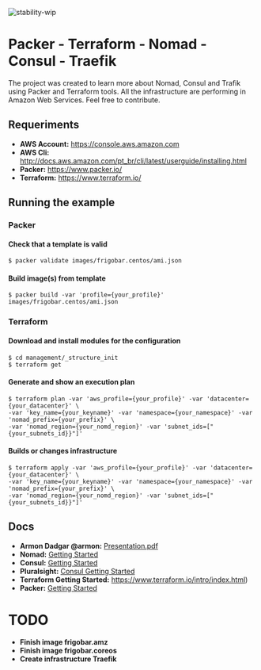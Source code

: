 ![stability-wip](https://img.shields.io/badge/stability-work_in_progress-lightgrey.svg)

# Packer - Terraform - Nomad - Consul - Traefik

The project was created to learn more about Nomad, Consul and Trafik using Packer and Terraform tools. All the infrastructure are performing in Amazon Web Services.
Feel free to contribute.

## Requeriments
   * **AWS Account:** https://console.aws.amazon.com
   * **AWS Cli:** http://docs.aws.amazon.com/pt_br/cli/latest/userguide/installing.html
   * **Packer:** https://www.packer.io/
   * **Terraform:** https://www.terraform.io/

## Running the example

### Packer
#### Check that a template is valid
````
$ packer validate images/frigobar.centos/ami.json
````
#### Build image(s) from template
```
$ packer build -var 'profile={your_profile}' images/frigobar.centos/ami.json
```
### Terraform
#### Download and install modules for the configuration
```
$ cd management/_structure_init
$ terraform get
```
#### Generate and show an execution plan
```
$ terraform plan -var 'aws_profile={your_profile}' -var 'datacenter={your_datacenter}' \ 
-var 'key_name={your_keyname}' -var 'namespace={your_namespace}' -var 'nomad_prefix={your_prefix}' \
-var 'nomad_region={your_nomd_region}' -var 'subnet_ids=["{your_subnets_id}}"]'
```

#### Builds or changes infrastructure
```
$ terraform apply -var 'aws_profile={your_profile}' -var 'datacenter={your_datacenter}' \
-var 'key_name={your_keyname}' -var 'namespace={your_namespace}' -var 'nomad_prefix={your_prefix}' \
-var 'nomad_region={your_nomd_region}' -var 'subnet_ids=["{your_subnets_id}}"]'
```

## Docs
 * **Armon Dadgar @armon:** [Presentation.pdf](https://cdn.oreillystatic.com/en/assets/1/event/244/Nomad%20and%20next-generation%20application%20architectures%20Presentation.pdf)
 * **Nomad:**  [Getting Started](https://www.nomadproject.io/intro/index.html)
 * **Consul:** [Getting Started](https://www.consul.io/intro/index.html)
 * **Pluralsight:** [Consul Getting Started](https://www.pluralsight.com/courses/consul-getting-started)
 * **Terraform Getting Started:** https://www.terraform.io/intro/index.html)
 * **Packer:** [Getting Started](https://www.packer.io/intro/index.html)

# TODO
* **Finish image frigobar.amz**
* **Finish image frigobar.coreos**
* **Create infrastructure Traefik**
